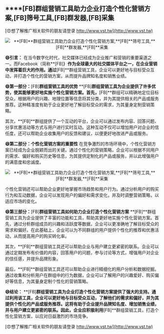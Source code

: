 ## ****[FB]**群组营销工具助力企业打造个性化营销方案,**[FB]**筛号工具,**[FB]**群发器,**[FB]**采集**

[😍想了解推广相关软件的朋友请登录 http://www.vst.tw](http://www.vst.tw)

 <center><img src="https://vst.tw/MP4/tuiguang/png/4.png" alt="**[FB]**群组营销工具助力企业打造个性化营销方案,**[FB]**筛号工具,**[FB]**群发器,**[FB]**采集"></center>

**😄引言：**
在当今数字化时代，社交媒体已经成为企业推广和营销的重要渠道之一。而Facebook（简称**[FB]**）作为全球最大的社交媒体平台之一，在企业营销中发挥着巨大的作用。通过**[FB]**群组营销工具，企业可以更好地与目标受众互动，并打造个性化的营销方案，从而提升品牌知名度和销售业绩。

**😄第一部分：**[FB]**群组营销工具的优势**
**[FB]**群组营销工具为企业提供了许多优势，使其能够更好地实施个性化营销方案。首先，**[FB]**群组可以精确地定位目标受众，根据用户的兴趣、地理位置等信息将其分类，并为其提供相关的产品或服务推荐。这种精准度有助于企业更好地了解目标受众的需求，为其量身定制营销策略。

其次，**[FB]**群组提供了一个互动的平台，企业可以通过发布内容、回答问题、分享优惠活动等方式与用户进行实时互动。这种互动不仅可以增加用户对企业的信任度，还可以帮助企业收集用户的反馈和建议，以便更好地改进产品或服务。

**😄第二部分：个性化营销方案的重要性**
在竞争激烈的市场环境中，个性化营销方案已经成为企业脱颖而出的关键。通过个性化的营销策略，企业可以根据不同用户的需求、偏好和购买历史等信息，为其提供定制化的产品或服务，并以此增强用户的满意度和忠诚度。

 <center><img src="https://vst.tw/MP4/tuiguang/png/6.png" alt="**[FB]**群组营销工具助力企业打造个性化营销方案,**[FB]**筛号工具,**[FB]**群发器,**[FB]**采集"></center>

个性化营销还可以帮助企业更好地掌握市场趋势和用户行为。通过分析用户的购买行为和互动数据，企业可以发现用户的偏好和需求变化，并及时调整营销策略，以适应市场的变化。

**😄第三部分：**[FB]**群组营销工具如何助力企业打造个性化营销方案**
**[FB]**群组营销工具为企业提供了丰富的功能和工具，帮助其更好地实施个性化营销方案。首先，通过分析群组成员的兴趣和活跃度等数据，企业可以更准确地了解目标受众的需求和偏好。在此基础上，企业可以为不同群组的用户提供个性化的推荐和优惠活动，从而提高用户的购买转化率。

其次，**[FB]**群组营销工具还可以帮助企业与用户建立更紧密的联系。企业可以通过定期发布有价值的内容，回答用户的问题，参与讨论等方式，增强用户对企业的信任感，并提升品牌形象。

最后，**[FB]**群组营销工具还可以帮助企业进行精细化的用户分析和数据挖掘。通过收集和分析用户在群组中的行为数据，企业可以了解用户的兴趣爱好、购买偏好等信息，为其量身定制个性化的营销策略。

**😄结论：**
**[FB]**群组营销工具为企业打造个性化营销方案提供了强大的支持。通过利用该工具，企业可以更好地与目标受众互动，了解他们的需求和偏好，并为其提供个性化的产品或服务推荐。这将有助于企业提升品牌知名度、增加销售业绩，并与用户建立更紧密的联系。因此，企业应积极利用**[FB]**群组营销工具，打造个性化营销方案，以应对日益激烈的市场竞争。

[😍想了解推广相关软件的朋友请登录 http://www.vst.tw](http://www.vst.tw)



